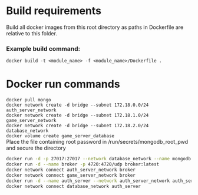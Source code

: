 # Build requirements
Build all docker images from this root directory as paths in Dockerfile are relative to this folder.  
### Example build command:
``docker build -t <module_name> -f <module_name>/Dockerfile .``

# Docker run commands
``docker pull mongo``  
``docker network create -d bridge --subnet 172.18.0.0/24 auth_server_network``  
``docker network create -d bridge --subnet 172.18.1.0/24 game_server_network``  
``docker network create -d bridge --subnet 172.18.2.0/24 database_network``  
``docker volume create game_server_database``  
Place the file containing root password in /run/secrets/mongodb_root_pwd and secure the directory  
```bash
docker run -d -p 27017:27017 --network database_network --name mongodb -v game_server_database:/data/db -e MONGODB_INITDB_ROOT_USERNAME=game_server_root_user -e MONGODB_INITDB_ROOT_PASSWORD_FILE=/run/secrets/mongodb_root_pwd mongo:latest
docker run -d --name broker -p 4720:4720/udp broker:latest
docker network connect auth_server_network broker
docker network connect game_server_network broker
docker run -d --name auth_server --network auth_server_network auth_server:latest
docker network connect database_network auth_server
```


